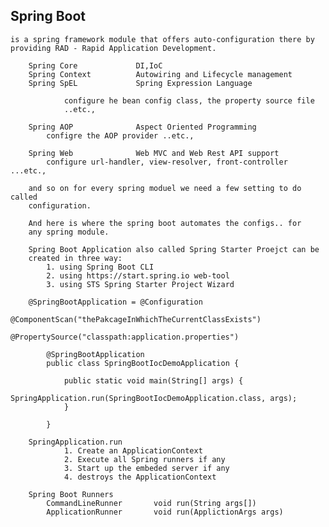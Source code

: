 Spring Boot
-------------------------------------------------------------

    is a spring framework module that offers auto-configuration there by
    providing RAD - Rapid Application Development.

        Spring Core             DI,IoC
        Spring Context          Autowiring and Lifecycle management
        Spring SpEL             Spring Expression Language

                configure he bean config class, the property source file
                ..etc.,

        Spring AOP              Aspect Oriented Programming
            configre the AOP provider ..etc.,

        Spring Web              Web MVC and Web Rest API support
            configure url-handler, view-resolver, front-controller ...etc.,

        and so on for every spring moduel we need a few setting to do called
        configuration.

        And here is where the spring boot automates the configs.. for
        any spring module.

        Spring Boot Application also called Spring Starter Proejct can be
        created in three way:
            1. using Spring Boot CLI
            2. using https://start.spring.io web-tool
            3. using STS Spring Starter Project Wizard

        @SpringBootApplication = @Configuration
                                 @ComponentScan("thePakcageInWhichTheCurrentClassExists")
                                 @PropertySource("classpath:application.properties")

            @SpringBootApplication
            public class SpringBootIocDemoApplication {

                public static void main(String[] args) {
                    SpringApplication.run(SpringBootIocDemoApplication.class, args);
                }

            }

        SpringApplication.run
                1. Create an ApplicationContext
                2. Execute all Spring runners if any
                3. Start up the embeded server if any
                4. destroys the ApplicationContext

        Spring Boot Runners
            CommandLineRunner       void run(String args[])
            ApplicationRunner       void run(ApplictionArgs args)
